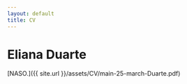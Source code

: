 ```yaml
---
layout: default
title: CV
---
```


# Eliana Duarte

[NASO.]({{ site.url }}/assets/CV/main-25-march-Duarte.pdf)
